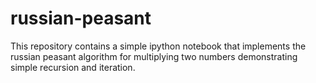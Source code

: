 # russian-peasant
This repository contains a simple ipython notebook
that implements the russian peasant algorithm
for multiplying two numbers demonstrating simple
recursion and iteration.
